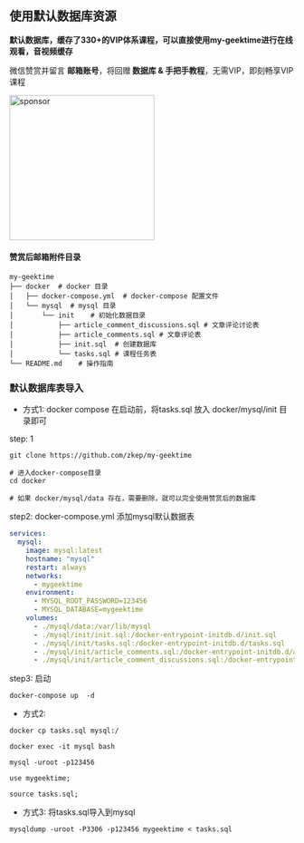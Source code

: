 ## 使用默认数据库资源

**默认数据库，缓存了330+的VIP体系课程，可以直接使用my-geektime进行在线观看，音视频缓存**

微信赞赏并留言 <b>邮箱账号</b>，将回赠<b> 数据库 & 手把手教程</b>，无需VIP，即刻畅享VIP课程

<picture>
  <img
    alt="sponsor"
    src="../../images/sponsor.jpg"
    width="256px"
  />
</picture>

#### 赞赏后邮箱附件目录
```shell
my-geektime
├── docker  # docker 目录
│   ├── docker-compose.yml  # docker-compose 配置文件
│   └── mysql  # mysql 目录
│       └── init    # 初始化数据目录
│           ├── article_comment_discussions.sql # 文章评论讨论表
│           ├── article_comments.sql # 文章评论表
│           ├── init.sql  # 创建数据库
│           └── tasks.sql # 课程任务表
└── README.md    # 操作指南
```


###  默认数据库表导入

* 方式1:  docker compose 在启动前，将tasks.sql 放入 docker/mysql/init 目录即可

step: 1
```shell
git clone https://github.com/zkep/my-geektime

# 进入docker-compose目录
cd docker

# 如果 docker/mysql/data 存在，需要删除，就可以完全使用赞赏后的数据库

```
step2: docker-compose.yml 添加mysql默认数据表
```yaml
services:
  mysql:
    image: mysql:latest
    hostname: "mysql"
    restart: always
    networks:
      - mygeektime
    environment:
      - MYSQL_ROOT_PASSWORD=123456
      - MYSQL_DATABASE=mygeektime
    volumes:
      - ./mysql/data:/var/lib/mysql
      - ./mysql/init/init.sql:/docker-entrypoint-initdb.d/init.sql
      - ./mysql/init/tasks.sql:/docker-entrypoint-initdb.d/tasks.sql
      - ./mysql/init/article_comments.sql:/docker-entrypoint-initdb.d/article_comments.sql
      - ./mysql/init/article_comment_discussions.sql:/docker-entrypoint-initdb.d/
```
step3: 启动
```shell
docker-compose up  -d
```


* 方式2:
```shell
docker cp tasks.sql mysql:/

docker exec -it mysql bash

mysql -uroot -p123456

use mygeektime;

source tasks.sql;
```

* 方式3: 将tasks.sql导入到mysql
```shell
mysqldump -uroot -P3306 -p123456 mygeektime < tasks.sql
```

